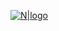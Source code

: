 [![N|logo](https://i.imagesup.co/images2/7d0dc86b9a82eff63161068f7191dcd01ce88d64.png)](https://i.imagesup.co/images2/7d0dc86b9a82eff63161068f7191dcd01ce88d64.png)

